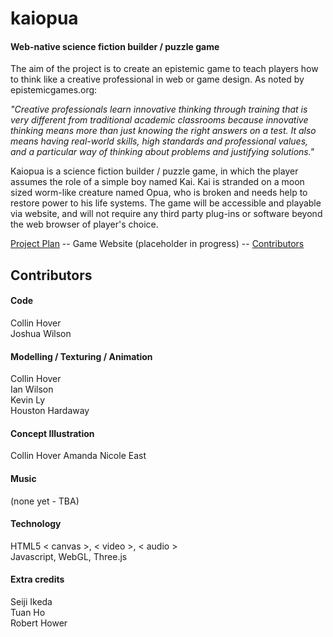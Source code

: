 kaiopua
========

#### Web-native science fiction builder / puzzle game

The aim of the project is to create an epistemic game to teach players how to think like a creative professional in web or game design. As noted by epistemicgames.org:

*"Creative professionals learn innovative thinking through training that is very different from traditional academic classrooms because innovative thinking means more than just knowing the right answers on a test. It also means having real-world skills, high standards and professional values, and a particular way of thinking about problems and justifying solutions."*

Kaiopua is a science fiction builder / puzzle game, in which the player assumes the role of a simple boy named Kai. Kai is stranded on a moon sized worm-like creature named Opua, who is broken and needs help to restore power to his life systems. The game will be accessible and playable via website, and will not require any third party plug-ins or software beyond the web browser of player's choice.

[Project Plan](https://github.com/collinhover/kaiopua/blob/master/src/README.md "Project Plan") -- Game Website (placeholder in progress) -- [Contributors](https://github.com/collinhover/kaiopua/contributors "Contributors")

## Contributors

#### Code

Collin Hover  
Joshua Wilson

#### Modelling / Texturing / Animation

Collin Hover  
Ian Wilson  
Kevin Ly  
Houston Hardaway

#### Concept Illustration
Collin Hover
Amanda Nicole East  

#### Music

(none yet - TBA)

#### Technology

HTML5 < canvas >, < video >, < audio >  
Javascript, WebGL, Three.js

#### Extra credits

Seiji Ikeda  
Tuan Ho  
Robert Hower  
